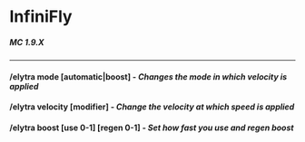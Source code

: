 # InfiniFly
##### MC 1.9.X
---
#### /elytra mode [automatic|boost] - *Changes the mode in which velocity is applied*
#### /elytra velocity [modifier] - *Change the velocity at which speed is applied*
#### /elytra boost [use 0-1] [regen 0-1] - *Set how fast you use and regen boost*
